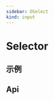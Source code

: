 ```yaml
---
sidebar: OSelect
kind: input
---
```


# Selector

## 示例

<!-- @usage SelectUsage -->
<!-- @case:a|k|e SelectSize -->
<!-- @case:a|k|e SelectSingle -->
<!-- @case:a|k|e SelectMultiple -->
<!-- @case:a|k|e SelectText -->

## Api

<!-- @api OSelect -->
<!-- @api ../../option/__docs__/OOption -->
